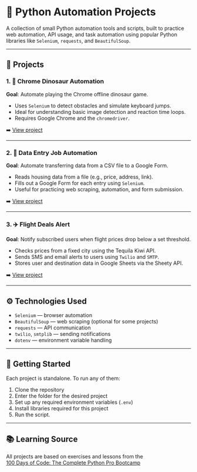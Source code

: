 # 🤖 Python Automation Projects

A collection of small Python automation tools and scripts, built to practice web automation, API usage, and task automation using popular Python libraries like `Selenium`, `requests`, and `BeautifulSoup`.

---

## 📂 Projects

### 1. 🦖 Chrome Dinosaur Automation

**Goal**: Automate playing the Chrome offline dinosaur game.

- Uses `Selenium` to detect obstacles and simulate keyboard jumps.
- Ideal for understanding basic image detection and reaction time loops.
- Requires Google Chrome and the `chromedriver`.

➡️ [View project](chrome-dinosaur-automation)

---

### 2. 🧾 Data Entry Job Automation

**Goal**: Automate transferring data from a CSV file to a Google Form.

- Reads housing data from a file (e.g., price, address, link).
- Fills out a Google Form for each entry using `Selenium`.
- Useful for practicing web scraping, automation, and form submission.

➡️ [View project](data-entry-job-automation)

---

### 3. ✈️ Flight Deals Alert

**Goal**: Notify subscribed users when flight prices drop below a set threshold.

- Checks prices from a fixed city using the Tequila Kiwi API.
- Sends SMS and email alerts to users using `Twilio` and `SMTP`.
- Stores user and destination data in Google Sheets via the Sheety API.

➡️ [View project](flight-deals)

---

## ⚙️ Technologies Used

- `Selenium` — browser automation
- `BeautifulSoup` — web scraping (optional for some projects)
- `requests` — API communication
- `twilio`, `smtplib` — sending notifications
- `dotenv` — environment variable handling

---

## 🚀 Getting Started

Each project is standalone. To run any of them:

1. Clone the repository
2. Enter the folder for the desired project
3. Set up any required environment variables (`.env`)
4. Install libraries required for this project
5. Run the script.

---

## 📚 Learning Source

All projects are based on exercises and lessons from the  
[100 Days of Code: The Complete Python Pro Bootcamp](https://www.udemy.com/course/100-days-of-code/)